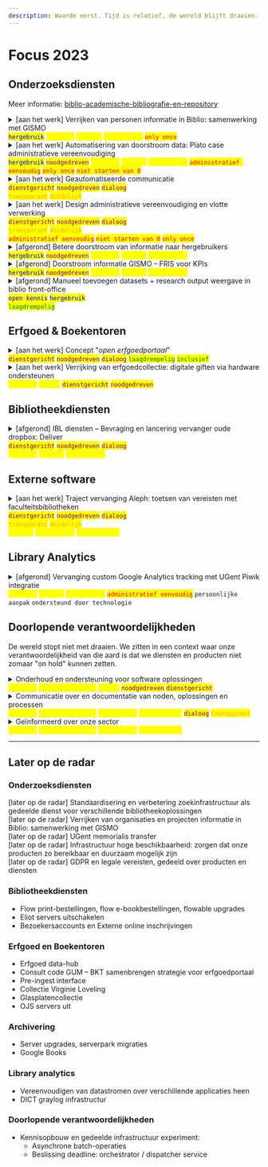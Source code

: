 ```yaml
---
description: Waarde eerst. Tijd is relatief, de wereld blijft draaien.
---
```


# Focus 2023

## Onderzoeksdiensten

Meer informatie: [biblio-academische-bibliografie-en-repository](../../producten-en-diensten/biblio-academische-bibliografie-en-repository/ "mention")

<details>

<summary>[aan het werk] Verrijken van personen informatie in Biblio: samenwerking met GISMO<br><mark style="color:blue;"><code>hergebruik</code></mark>  <mark style="color:yellow;"><code>duurzaam</code></mark>  <mark style="color:yellow;"><code>gedeeld</code></mark>  <mark style="color:yellow;"><code>standaarden</code></mark>  <mark style="color:red;"><code>only once</code></mark></summary>

Momenteel houden verschillende producten binnen de UGent data bij over personen om hun diensten vlot aan te bieden. GISMO en LDAP zijn hier twee voorbeelden. We integereren met de systemen van GISMO om data van hen te consumeren, zodat we de informatie effectiever en efficienter kunnen delen en beheren. Wij wisselen op onze beurt ook nodige informatie uit aan GISMO.\
\
Deze manier van uitwisselen kan later ook hergebruikt worden in andere systemen (vb. vervanger Aleph).

</details>

<details>

<summary>[aan het werk] Automatisering van doorstroom data: Plato case administratieve vereenvoudiging<br><mark style="color:blue;"><code>hergebruik</code></mark>  <mark style="color:purple;"><code>noodgedreven</code></mark>  <mark style="color:yellow;"><code>duurzaam</code></mark>  <mark style="color:yellow;"><code>gedeeld</code></mark>  <mark style="color:yellow;"><code>standaarden</code></mark>    <mark style="color:red;"><code>administratief eenvoudig</code></mark>  <mark style="color:red;"><code>only once</code></mark>   <mark style="color:red;"><code>niet starten van 0</code></mark></summary>

Plato verzamelt, net zoals Biblio, dissertaties. Het delen van die informatie gebeurt nu echter manueel door leden van de Boekentoren, onderzoeksmedewerkers of wordt gewoon manueel ingegeven.\
\
Fase 1: designfase + design testfase (afgerond)\
Fase 2: eerste klikbare prototype + prototype testfase (bijna afgerond)\
Fase 3: eerst werkende prototype (aan te starten)\
Fase 4: lancering eerste verbeteringen

</details>

<details>

<summary>[aan het werk] Geautomatiseerde communicatie<br><mark style="color:purple;"><code>dienstgericht</code></mark>   <mark style="color:purple;"><code>noodgedreven</code></mark>  <mark style="color:purple;"><code>dialoog</code></mark><br><mark style="color:orange;"><code>transparant</code></mark>   <mark style="color:orange;"><code>duidelijk</code></mark></summary>

De applicatie Biblio geeft heel erg weinig automatische feedback. Je wordt niet op de hooggte gebracht van research resultaten die werden toegevoegd aan jouw profiel door anderen, of wanneer er iets ontbreekt.\
\
We werken aan workflows en notificaties. Dit kan hergebruikt worden door diensten zoals Deliver.

</details>

<details>

<summary>[aan het werk] Design administratieve vereenvoudiging en vlotte verwerking<br><mark style="color:purple;"><code>dienstgericht</code></mark>   <mark style="color:purple;"><code>noodgedreven</code></mark>  <mark style="color:purple;"><code>dialoog</code></mark><br><mark style="color:orange;"><code>transparant</code></mark>   <mark style="color:orange;"><code>duidelijk</code></mark><br><mark style="color:red;"><code>administratief eenvoudig</code></mark>   <mark style="color:red;"><code>niet starten van 0</code></mark>   <mark style="color:red;"><code>only once</code></mark></summary>

We zorgen voor een vlottere instroom van informatie, waarbij we zorgen dat onderzoekers zich kunnen richten op informatie waar zij controle over hebben en waarde uit halen.\
\
We zorgen dat de bibliotheekmedewerkers op een vlotte manier informatie kunnen verwerken en toevoegen die waarde toebrengt aan de bibliotheek en de universiteit.

We richten ons ook op het tijdig vinden van duplicate informatie.

</details>

<details>

<summary>[afgerond] Betere doorstroom van informatie naar hergebruikers<br><mark style="color:blue;"><code>hergebruik</code></mark>  <mark style="color:purple;"><code>noodgedreven</code></mark>  <mark style="color:yellow;"><code>duurzaam</code></mark>  <mark style="color:yellow;"><code>gedeeld</code></mark>  <mark style="color:yellow;"><code>standaarden</code></mark>    </summary>

We pakken het bibliotheekprotocol OAI dat gebruikt wordt door derden om informatie mee binnen te trekken aan. We zorgen dat derden de informatie beter kunnen verwerken.

</details>

<details>

<summary>[afgerond] Doorstroom informatie GISMO – FRIS voor KPIs<br><mark style="color:blue;"><code>hergebruik</code></mark>  <mark style="color:purple;"><code>noodgedreven</code></mark>  <mark style="color:yellow;"><code>duurzaam</code></mark>  <mark style="color:yellow;"><code>gedeeld</code></mark>  <mark style="color:yellow;"><code>standaarden</code></mark>    </summary>

We zorgen dat informatie op een standaard manier wordt aangeleverd aan GISMO, zodat zij de informatie op hun beurt kunnen delen met FRIS. FRIS gebruikt bepaalde standaarden om metingen te doen (KPIs) die ingezet worden (nu of later) om subsidies mee te verdelen.

</details>

<details>

<summary>[afgerond] Manueel toevoegen datasets + research output weergave in biblio front-office<br><mark style="color:blue;"><code>open kennis</code></mark>  <mark style="color:blue;"><code>hergebruik</code></mark><br><mark style="color:green;"><code>laagdrempelig</code></mark></summary>

We kunnen niet integereren met alle repositories van datasets, maar we moeten mensen wel de optie geven om datasets toe te voegen om te voldoen aan het publicatiebeleid. Als eerste stap geven we de mogelijkheid om datasets manueel toe te voegen, maar maken het toekomstgericht door latere automatisatie mogelijk te maken.

</details>

## Erfgoed & Boekentoren

<details>

<summary>[aan het werk] Concept "<em>open erfgoedportaal</em>"<br><mark style="color:purple;"><code>dienstgericht</code></mark>   <mark style="color:purple;"><code>noodgedreven</code></mark>  <mark style="color:purple;"><code>dialoog</code></mark>  <mark style="color:green;"><code>laagdrempelig</code></mark>  <mark style="color:green;"><code>inclusief</code></mark></summary>

We werken de "waarom" van de dienst "open erfgoedportaal" samen uit met het GUM. We ontdekken hier welk publiek hier waarom nood aan heeft en waar we overlap zien vanuit het GUM en de Boekentoren. De "hoe" is pas van toepassing in een latere fase.

* Conceptualisering van erfgoedportaal aan de hand van digitale klikbare schetsen
* Workshops en feedbacksessies met GUM om dienst en product scherp te stellen

Later op de radar: Inschatten van technische impact.

</details>

<details>

<summary>[aan het werk] Verrijking van erfgoedcollectie: digitale giften via hardware ondersteunen<br><mark style="color:yellow;"><code>duurzaam</code></mark>  <mark style="color:yellow;"><code>veilig</code></mark>  <mark style="color:purple;"><code>dienstgericht</code></mark>   <mark style="color:purple;"><code>noodgedreven</code></mark></summary>

Er is geen manier om digitale bronnen die gedoneerd worden via hardware aan de Boekentoren veilig te openen en te bekijken. Hier wordt een apart afgesloten computerstation voor gebouwd.

</details>

## Bibliotheekdiensten

<details>

<summary>[afgerond] IBL diensten – Bevraging en lancering vervanger oude dropbox: Deliver<br><mark style="color:purple;"><code>dienstgericht</code></mark>   <mark style="color:purple;"><code>noodgedreven</code></mark>  <mark style="color:purple;"><code>dialoog</code></mark><br><mark style="color:yellow;"><code>duurzaam</code></mark>   <mark style="color:yellow;"><code>gedeeld</code></mark>  <mark style="color:yellow;"><code>standaarden</code></mark></summary>

De oude Dropbox bestond al erg lang en was onveilig en moest dringend vervangen worden voor deze niet meer ondersteund kon worden. Het product werd hevig gebruikt om interbibliothecair leenverkeer vlot te ondersteunen.\
\
Om die reden was het erg belangrijk omd e faculteitsbibliotheken nauw te betrekken bij de vervanging van dit product.\
\
Meer informatie:\
[deliver](../../producten-en-diensten/deliver/ "mention")

</details>

## Externe software

<details>

<summary>[aan het werk] Traject vervanging Aleph: toetsen van vereisten met faculteitsbibliotheken<br><mark style="color:purple;"><code>dienstgericht</code></mark>   <mark style="color:purple;"><code>noodgedreven</code></mark>  <mark style="color:purple;"><code>dialoog</code></mark><br><mark style="color:orange;"><code>transparant</code></mark>   <mark style="color:orange;"><code>duidelijk</code></mark><br><mark style="color:yellow;"><code>gedeeld</code></mark>  <mark style="color:yellow;"><code>standaarden</code></mark>  <mark style="color:yellow;"><code>geïnformeerd</code></mark></summary>

Aleph is toe aan vervanging. Het is belangrijk dat we begrijpen waar de Faculteitsbibliotheken nood aan hebben om de juiste keuze te kunnen maken.\
\
Meer informatie: [https://teams.microsoft.com/l/channel/19%3aN8Mcn\_GoTBcJ7UoTLEX17kmy8-Pcsw-7IMsn5k8UBcs1%40thread.tacv2/General?groupId=471e228f-fcb7-4a2f-b7d0-a9b85b8f0b58\&tenantId=d7811cde-ecef-496c-8f91-a1786241b99c](https://teams.microsoft.com/l/channel/19%3aN8Mcn\_GoTBcJ7UoTLEX17kmy8-Pcsw-7IMsn5k8UBcs1%40thread.tacv2/General?groupId=471e228f-fcb7-4a2f-b7d0-a9b85b8f0b58\&tenantId=d7811cde-ecef-496c-8f91-a1786241b99c)

</details>

## Library Analytics

<details>

<summary>[afgerond] Vervanging custom Google Analytics tracking met UGent Piwik integratie<br><mark style="color:yellow;"><code>duurzaam</code></mark>  <mark style="color:yellow;"><code>gedeeld</code></mark>  <mark style="color:yellow;"><code>standaarden</code></mark>  <mark style="color:red;"><code>administratief eenvoudig</code></mark>  <code>persoonlijke aanpak</code>  <code>ondersteund door technologie</code></summary>

We meten het gebruik van onze webapplicaties en inhoud om onze diensten te verscherpen en inzichten te krijgen. Dit verliep momenteel door een custom Google Analytics integratie. We brengen dit in lijn met de UGent oplossingen.

</details>

## Doorlopende verantwoordelijkheden

De wereld stopt niet met draaien. We zitten in een context waar onze verantwoordelijkheid van die aard is dat we diensten en producten niet zomaar "on hold" kunnen zetten.

<details>

<summary>Onderhoud en ondersteuning voor software oplossingen<br><mark style="color:yellow;"><code>duurzaam</code></mark>  <mark style="color:yellow;"><code>verantwoordelijk</code></mark>   <mark style="color:yellow;"><code>veilig</code></mark>  <mark style="color:purple;"><code>noodgedreven</code></mark>  <mark style="color:purple;"><code>dienstgericht</code></mark>  </summary>

*   **Nodig onderhoud van onderliggende technische systemen.** We zorgen ervoordat onze onderliggende systemen veilig en robuust blijven.

    _Vb. front-end framework upgrades: Bootstrap 5, server upgrades: librecat -> CentOS, serverpark migraties, back-ups, object store, CraftCMS, opvolging Inuits... Wegmigreren van oude software, archivering van historische Bibliotheekaanvragen_\

* **Derde lijn ondersteuning van bestaande software oplossingen**: Biblio, Deliver, Lib, IIIF, Shared Canvas, DMP online (ondersteuning uitfasering), LibAdmin, logisitiek systeem, GREP.
  * **Ondersteuning** bij nieuwe functionaliteiten of veranderingen binnen bestaande producten. _Vb. Biblio, Deliver, Lib_
  * **Inschatten** van (nieuwe) noden en gevraagde oplossingen, over alle producten heen.\

* **Inbakken van automatische testen** van gebouwde oplossingen om eventuele fouten voortijdig op te kunnen sporen.\

* Samenwerking tussen verschillende UGent diensten ondersteunen en gebruik maken van gedeelde infrastructuur.\
  _Vb. Piwik, samenwerking Inuits, Vault ..._

</details>

<details>

<summary>Communicatie over en documentatie van noden, oplossingen en processen<br><mark style="color:yellow;"><code>duurzaam</code></mark>  <mark style="color:yellow;"><code>verantwoordelijk</code></mark>  <mark style="color:yellow;"><code>standaarden</code></mark>  <mark style="color:yellow;"><code>geïnformeerd</code></mark>  <mark style="color:purple;"><code>dialoog</code></mark>  <mark style="color:orange;"><code>transparant</code></mark></summary>

**We communiceren met regelmaat** zodat onze collega's begrijpen waar we mee bezig zijn, vooral waarom we hier mee bezig zijn. Dit kan bijvoorbeeld aan de hand van release notes en _deze_ documentatie.

**We documenteren zorgvuldig** om ervoor te zorgen dat onze teams kunnen werken en weten hoe de talloze producten en diensten in elkaar zitten – ook wanneer er nieuwe teamleden zijn of wanneer er een teamlid vertrekt.\
\
Deze documentatie zorgt er ook voor dat er **standaarden** ontstaan waarmee we ontwikkelen, zodat onze oplossingen beter op te volgen zijn.

</details>

<details>

<summary>Geïnformeerd over onze sector<br><mark style="color:yellow;"><code>duurzaam</code></mark>  <mark style="color:yellow;"><code>verantwoordelijk</code></mark>  <mark style="color:yellow;"><code>standaarden</code></mark>  <mark style="color:yellow;"><code>geïnformeerd</code></mark></summary>

Onze diensten en producten worden niet in een silo gebouwd.

* **Consumeren**: bijvoorbeeld lezen en conferenties bijwonen.\
  _Vb. Typesense onderzoek, Trubo front-end technieken_
* **Experimenteren** en proberen: kennis die we vergaren in de praktijk omzetten zonder klakkeloos te kopiëren.
* **Delen en verbeteren**: actief feedback zoeken van onze sector door kennis te delen, bijvoorbeeld door schrijven en spreken.\
  _Vb. iPress2021, PIDs, VOGIN-IP_

</details>

***

## Later op de radar

### Onderzoeksdiensten

\[later op de radar] Standaardisering en verbetering zoekinfrastructuur als gedeelde dienst voor verschillende bibliotheekoplossingen\
\[later op de radar] Verrijken van organisaties en projecten informatie in Biblio: samenwerking met GISMO\
\[later op de radar] UGent memorialis transfer\
\[later op de radar] Infrastructuur hoge beschikbaarheid: zorgen dat onze producten zo bereikbaar en duurzaam mogelijk zijn\
\[later op de radar] GDPR en legale vereisten, gedeeld over producten en diensten

### Bibliotheekdiensten

* Flow print-bestellingen, flow e-bookbestellingen, flowable upgrades
* Eliot servers uitschakelen
* Bezoekersaccounts en Externe online inschrijvingen

### Erfgoed en Boekentoren

* Erfgoed data-hub
* Consult code GUM – BKT samenbrengen strategie voor erfgoedportaal
* Pre-ingest interface
* Collectie Virginie Loveling
* Glasplatencollectie
* OJS servers uit

### Archivering

* Server upgrades, serverpark migraties
* Google Books

### Library analytics

* Vereenvoudigen van datastromen over verschillende applicaties heen
* DICT graylog infrastructur

### Doorlopende verantwoordelijkheden

* Kennisopbouw en gedeelde infrastructuur experiment:
  * Asynchrone batch-operaties
  * Beslissing deadline: orchestrator / dispatcher service
